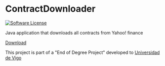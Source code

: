 # ContractDownloader
[![Software License](https://img.shields.io/badge/license-MIT-brightgreen.svg?style=flat-square)](LICENSE)

Java application that downloads all contracts from Yahoo! finance

[Download](https://github.com/yrodrigez/ContractDownloader/raw/master/out/artifacts/ContractDownloader_jar/ContractDownloader.jar)

This project is part of a "End of Degree Project" developed to  [Universidad de Vigo](http://www.uvigo.gal/uvigo_en/index.html)
